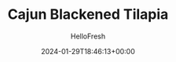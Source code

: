---
draft: true # Use this only for setting draft status
hidden: false # Use this to hide unwanted recipes
slug: # <post-title>
title: 'Cajun Blackened Tilapia'
description: "Cue the brass band, because your taste buds are about to take a trip to the Big Easy! We’re talking blackened tilapia and saucy, smoky red beans piled atop fluffy, lemon-scented rice. It’s all finished with a drizzle of spicy crema and some extra hot sauce, if you’re really looking to have a wild night. Now if we could only perfect our Hurricane cocktail..."
image: https://img.hellofresh.com/f_auto,fl_lossy,q_auto,w_1200/hellofresh_s3/image/cajun-blackened-tilapia-663aea60.jpg
date: 2024-01-29T18:46:13+00:00
author: HelloFresh

tags: ['Protein Smart', 'Carb Smart']
categories: "main course"
cuisines: "American"
allergens: ['Fish', 'Milk']

calories: 710
preptime: ['35 minutes', '10 minutes']
cooktime: # 180 = 3 Hours | In minutes
totaltime: PT35M
servings: 2

links:
  - description: "Cue the brass band, because your taste buds are about to take a trip to the Big Easy! We’re talking blackened tilapia and saucy, smoky red beans piled atop fluffy, lemon-scented rice. It’s all finished with a drizzle of spicy crema and some extra hot sauce, if you’re really looking to have a wild night. Now if we could only perfect our Hurricane cocktail..."
    website: https://www.hellofresh.com/recipes/cajun-blackened-tilapia-65a831264bb81dc143a6dc74
    image: https://img.hellofresh.com/f_auto,fl_lossy,q_auto,w_1200/hellofresh_s3/image/cajun-blackened-tilapia-663aea60.jpg
 
weight: # 1 | You can add weight to some posts to override the default sorting (date descending)

comments: false # Keep False

ingredients: ['1 unit Green Bell Pepper', '2 unit Scallions', '1 clove Garlic', '1 unit Lemon', '1 unit Kidney Beans', '½ cup Jasmine Rice', '1 unit Veggie Stock Concentrate', '1 teaspoon Smoked Paprika', '11 ounce Tilapia', '1 tablespoon Blackening Spices', '1.5 tablespoon Sour Cream', ' Salt', ' Pepper', '2 teaspoon Olive Oil', '3 teaspoon Cooking Oil', '2 tablespoon Butter', '1 teaspoon Hot Sauce', '12 ounce Cauliflower Rice']

instructionTitles: ['Prep', 'Cook Rice', 'Cook Veggies', 'Simmer Beans', 'Cook Fish', 'Finish & Serve']
instructions: ['• Wash and dry produce. • Core, deseed, and finely dice bell pepper. Trim and thinly slice scallions, separating whites from greens. Peel and mince garlic. Zest and quarter lemon (for 4 servings, zest one lemon and quarter both). Drain and rinse beans.', '• In a small pot, combine rice, ¾ cup water (1½ cups for 4 servings), and a big pinch of salt. Bring to a boil, then cover and reduce to a low simmer. Cook until rice is tender, 15-18 minutes. • Keep covered off heat until ready to serve. Heat a drizzle of oil in a small pot over medium-high heat. Add cauliflower rice (no need to drain), salt, and pepper. Cook, stirring occasionally, until tender and any excess liquid has absorbed, 6-8 minutes. Keep covered off heat until ready to serve. (Save jasmine rice for another use.)', '• Meanwhile, heat a large drizzle of olive oil in a medium pot over medium-high heat. Add bell pepper and scallion whites; cook, stirring occasionally, until slightly softened, 4-5 minutes. • Stir in garlic; cook until fragrant, 30 seconds.', '• Stir beans, stock concentrate, paprika, ¼ cup water (1⁄3 cup for 4 servings), and a big pinch of salt and pepper into pot with veggies. Bring mixture to a simmer, then reduce heat to low. Cook until thickened, 7-8 minutes. • Turn off heat; stir in 1 TBSP butter and season with salt and pepper. Cover to keep warm.', '• Meanwhile, pat tilapia* dry with paper towels; season all over with salt and pepper. Rub both sides of each fillet with Blackening Spice. • Heat a large drizzle of oil in a large, preferably nonstick, pan over medium-high heat. Add tilapia and cook until browned and cooked through, 4-6 minutes per side.', '• In a small bowl, combine sour cream with hot sauce to taste. Add water 1 tsp at a time until mixture reaches a drizzling consistency. Season crema with salt and pepper. • Fluff rice with a fork; stir in lemon zest and 1 TBSP butter (2 TBSP for 4  servings). Season with salt and pepper. • Divide rice, beans, and tilapia between plates. Top tilapia with crema and scallion greens. Serve with lemon wedges on the side. Tilapia is fully cooked when internal temperature reaches 145º.']
---